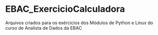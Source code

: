 # EBAC_ExercicioCalculadora
 Arquivos criados para os exércicios dos Módulos de Python e Linux do curso de Analista de Dados da EBAC
